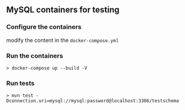 ## MySQL containers for testing

### Configure the containers

modify the content in the `docker-compose.yml`

### Run the containers

```
> docker-compose up --build -V
```

### Run tests

```
> mvn test -Dconnection.uri=mysql://mysql:password@localhost:3306/testschema
```
